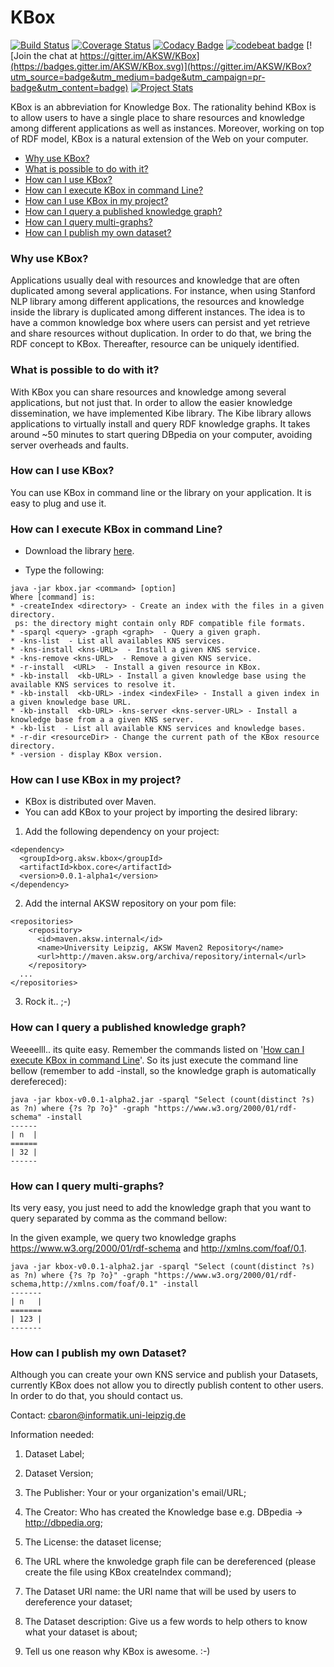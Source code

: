 # KBox
[![Build Status](https://travis-ci.org/AKSW/KBox.svg?branch=master)](https://travis-ci.org/AKSW/KBox)
[![Coverage Status](https://coveralls.io/repos/github/AKSW/KBox/badge.svg?branch=master)](https://coveralls.io/github/AKSW/KBox?branch=master)
[![Codacy Badge](https://api.codacy.com/project/badge/Grade/2beb954156c2410d8a05a0e7f36d62d4)](https://www.codacy.com/app/marx/KBox?utm_source=github.com&amp;utm_medium=referral&amp;utm_content=AKSW/KBox&amp;utm_campaign=Badge_Grade)
[![codebeat badge](https://codebeat.co/badges/33afd9bc-cc14-4fcc-bd3d-c1f57ed35190)](https://codebeat.co/projects/github-com-aksw-kbox)
[![Join the chat at https://gitter.im/AKSW/KBox](https://badges.gitter.im/AKSW/KBox.svg)](https://gitter.im/AKSW/KBox?utm_source=badge&utm_medium=badge&utm_campaign=pr-badge&utm_content=badge)
[![Project Stats](https://www.openhub.net/p/knowledge-box/widgets/project_thin_badge.gif)](https://www.ohloh.net/p/knowledge-box)

KBox is an abbreviation for Knowledge Box. 
The rationality behind KBox is to allow users to have a single place to share resources and knowledge among different applications as well as instances. 
Moreover, working on top of RDF model, KBox is a natural extension of the Web on your computer.

- [Why use KBox?](https://github.com/AKSW/KBox#why-use-kbox)
- [What is possible to do with it?](https://github.com/AKSW/KBox#what-is-possible-to-do-with-it)
- [How can I use KBox?](https://github.com/AKSW/KBox#how-can-i-use-kbox)
- [How can I execute KBox in command Line?](https://github.com/AKSW/KBox#how-can-i-execute-kbox-in-command-line)
- [How can I use KBox in my project?](https://github.com/AKSW/KBox#how-can-i-use-kbox-in-my-project)
- [How can I query a published knowledge graph?](https://github.com/AKSW/KBox#how-can-i-query-a-published-knowledge-graph)
- [How can I query multi-graphs?](https://github.com/AKSW/KBox#how-can-i-query-multi-graphs)
- [How can I publish my own dataset?](https://github.com/AKSW/KBox#how-can-i-publish-my-own-dataset)

### Why use KBox?
Applications usually deal with resources and knowledge that are often duplicated among several applications.
For instance, when using Stanford NLP library among different applications, the resources and knowledge inside the library is duplicated among different instances.
The idea is to have a common knowledge box where users can persist and yet retrieve and share resources without duplication.
In order to do that, we bring the RDF concept to KBox.
Thereafter, resource can be uniquely identified.

### What is possible to do with it?
With KBox you can share resources and knowledge among several applications, but not just that.
In order to allow the easier knowledge dissemination, we have implemented Kibe library.
The Kibe library allows applications to virtually install and query RDF knowledge graphs.
It takes around ~50 minutes to start quering DBpedia on your computer, avoiding server overheads and faults.

### How can I use KBox?
You can use KBox in command line or the library on your application.
It is easy to plug and use it.

### How can I execute KBox in command Line?

* Download the library [here](https://github.com/AKSW/KBox/releases).

* Type the following:
```
java -jar kbox.jar <command> [option]
Where [command] is:
* -createIndex <directory> - Create an index with the files in a given directory.
 ps: the directory might contain only RDF compatible file formats.
* -sparql <query> -graph <graph>  - Query a given graph.
* -kns-list  - List all availables KNS services.
* -kns-install <kns-URL>  - Install a given KNS service.
* -kns-remove <kns-URL>  - Remove a given KNS service.
* -r-install  <URL>  - Install a given resource in KBox.
* -kb-install  <kb-URL> - Install a given knowledge base using the available KNS services to resolve it.
* -kb-install  <kb-URL> -index <indexFile> - Install a given index in a given knowledge base URL.
* -kb-install  <kb-URL> -kns-server <kns-server-URL> - Install a knowledge base from a a given KNS server.
* -kb-list  - List all available KNS services and knowledge bases.
* -r-dir <resourceDir> - Change the current path of the KBox resource directory.
* -version - display KBox version.
```

### How can I use KBox in my project?

* KBox is distributed over Maven.
* You can add KBox to your project by importing the desired library:

1) Add the following dependency on your project:
```
<dependency>
  <groupId>org.aksw.kbox</groupId>
  <artifactId>kbox.core</artifactId>
  <version>0.0.1-alpha1</version>
</dependency>
```
2) Add the internal AKSW repository on your pom file:
```
<repositories>
    <repository>
      <id>maven.aksw.internal</id>
      <name>University Leipzig, AKSW Maven2 Repository</name>
      <url>http://maven.aksw.org/archiva/repository/internal</url>
    </repository>
  ...
</repositories>
```
3) Rock it.. ;-)

### How can I query a published knowledge graph?

Weeeelll.. its quite easy.
Remember the commands listed on '[How can I execute KBox in command Line](https://github.com/AKSW/KBox#how-can-i-execute-kbox-in-command-line)'.
So its just execute the command line bellow (remember to add -install, so the knowledge graph is automatically derefereced):

```
java -jar kbox-v0.0.1-alpha2.jar -sparql "Select (count(distinct ?s) as ?n) where {?s ?p ?o}" -graph "https://www.w3.org/2000/01/rdf-schema" -install
------
| n  |
======
| 32 |
------
```

### How can I query multi-graphs?

Its very easy, you just need to add the knowledge graph that you want to query separated by comma as the command bellow:

In the given example, we query two knowledge graphs https://www.w3.org/2000/01/rdf-schema and http://xmlns.com/foaf/0.1.
```
java -jar kbox-v0.0.1-alpha2.jar -sparql "Select (count(distinct ?s) as ?n) where {?s ?p ?o}" -graph "https://www.w3.org/2000/01/rdf-schema,http://xmlns.com/foaf/0.1" -install
-------
| n   |
=======
| 123 |
-------
```


### How can I publish my own Dataset?

Although you can create your own KNS service and publish your Datasets, currently KBox does not allow you to directly publish content to other users.
In order to do that, you should contact us.

Contact: 
cbaron@informatik.uni-leipzig.de

Information needed:

1) Dataset Label;

2) Dataset Version;

3) The Publisher: Your or your organization's email/URL;

4) The Creator: Who has created the Knowledge base e.g. DBpedia -> http://dbpedia.org;

5) The License: the dataset license;

6) The URL where the knwoledge graph file can be dereferenced (please create the file using KBox createIndex command);

7) The Dataset URI name: the URI name that will be used by users to dereference your dataset;

8) The Dataset description: Give us a few words to help others to know what your dataset is about;

9) Tell us one reason why KBox is awesome. :-)
